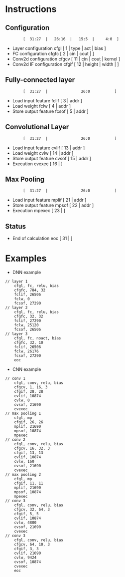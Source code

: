 # Instructions

## Configuration
            [  31:27  |   26:16  |   15:5  |     4:0  ]
* Layer configuration
    cfgl    [      1  |    type  |    act  |    bias  ]
* FC configuration
    cfgfc   [      2  |     cin  |   cout  |          ]
* Conv2d configuration
    cfgcv   [     11  |     cin  |   cout  |  kernel  ]
* Conv2d IF configuration
    cfgif   [     12  |  height  |  width  |          ]

## Fully-connected layer
            [  31:27  |               26:0           ]
* Load input feature
    fclif   [      3  |               addr           ]    
* Load weight
    fclw    [      4  |               addr           ]
* Store output feature
    fcsof   [      5  |               addr           ]

## Convolutional Layer
            [  31:27  |               26:0           ]
* Load input feature
    cvlif   [     13  |               addr           ]
* Load weight
    cvlw    [     14  |               addr           ]
* Store output feature
    cvsof   [     15  |               addr           ]
* Execution
    cvexec  [     16  |                              ]

## Max Pooling
            [  31:27  |               26:0           ]
* Load input feature
    mplif   [     21  |               addr           ]
* Store output feature
    mpsof   [     22  |               addr           ]
* Execution
    mpexec  [     23  |                              ]

## Status
* End of calculation
    eoc     [     31  |                              ]


# Examples
* DNN example
```
// layer 1
    cfgl, fc, relu, bias
    cfgfc, 784, 32
    fclif, 26506
    fclw, 0
    fcsof, 27290
// layer 2
    cfgl, fc, relu, bias
    cfgfc, 32, 32
    fclif, 27290
    fclw, 25120
    fcsof, 26506
// layer 3
    cfgl, fc, noact, bias
    cfgfc, 32, 10
    fclif, 26506
    fclw, 26176
    fcsof, 27290
    eoc
```

* CNN example
```
// conv 1
    cfgl, conv, relu, bias
    cfgcv, 1, 16, 3
    cfgif, 28, 28
    cvlif, 10874
    cvlw, 0
    cvsof, 21690
    cvexec
// max pooling 1
    cfgl, mp
    cfgif, 26, 26
    mplif, 21690
    mpsof, 10874
    mpexec
// conv 2
    cfgl, conv, relu, bias
    cfgcv, 16, 32, 3
    cfgif, 13, 13
    cvlif, 10874
    cvlw, 160
    cvsof, 21690
    cvexec
// max pooling 2
    cfgl, mp
    cfgif, 11, 11
    mplif, 21690
    mpsof, 10874
    mpexec
// conv 3
    cfgl, conv, relu, bias
    cfgcv, 32, 64, 3
    cfgif, 5, 5
    cvlif, 10874
    cvlw, 4800
    cvsof, 21690
    cvexec
// conv 3
    cfgl, conv, relu, bias
    cfgcv, 64, 10, 3
    cfgif, 3, 3
    cvlif, 21690
    cvlw, 9424
    cvsof, 10874
    cvexec
    eoc
```

